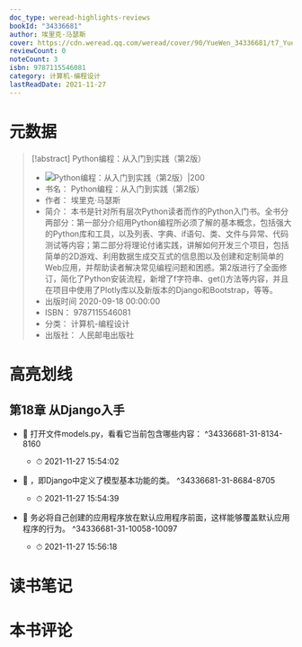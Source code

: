 ```yaml
---
doc_type: weread-highlights-reviews
bookId: "34336681"
author: 埃里克·马瑟斯
cover: https://cdn.weread.qq.com/weread/cover/90/YueWen_34336681/t7_YueWen_34336681.jpg
reviewCount: 0
noteCount: 3
isbn: 9787115546081
category: 计算机-编程设计
lastReadDate: 2021-11-27
---
```

# 元数据
> [!abstract] Python编程：从入门到实践（第2版）
> - ![ Python编程：从入门到实践（第2版）|200](https://cdn.weread.qq.com/weread/cover/90/YueWen_34336681/t7_YueWen_34336681.jpg)
> - 书名： Python编程：从入门到实践（第2版）
> - 作者： 埃里克·马瑟斯
> - 简介： 本书是针对所有层次Python读者而作的Python入门书。全书分两部分：第一部分介绍用Python编程所必须了解的基本概念，包括强大的Python库和工具，以及列表、字典、if语句、类、文件与异常、代码测试等内容；第二部分将理论付诸实践，讲解如何开发三个项目，包括简单的2D游戏、利用数据生成交互式的信息图以及创建和定制简单的Web应用，并帮助读者解决常见编程问题和困惑。第2版进行了全面修订，简化了Python安装流程，新增了f字符串、get()方法等内容，并且在项目中使用了Plotly库以及新版本的Django和Bootstrap，等等。
> - 出版时间 2020-09-18 00:00:00
> - ISBN： 9787115546081
> - 分类： 计算机-编程设计
> - 出版社： 人民邮电出版社

# 高亮划线

## 第18章 从Django入手


- 📌 打开文件models.py，看看它当前包含哪些内容： ^34336681-31-8134-8160
    - ⏱ 2021-11-27 15:54:02 

- 📌 ，即Django中定义了模型基本功能的类。 ^34336681-31-8684-8705
    - ⏱ 2021-11-27 15:54:39 

- 📌 务必将自己创建的应用程序放在默认应用程序前面，这样能够覆盖默认应用程序的行为。 ^34336681-31-10058-10097
    - ⏱ 2021-11-27 15:56:18 
# 读书笔记

# 本书评论
